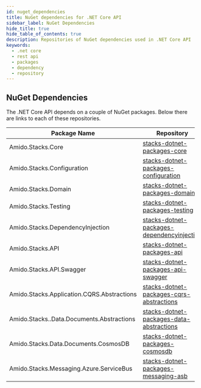 ```yaml
---
id: nuget_dependencies
title: NuGet dependencies for .NET Core API
sidebar_label: NuGet Dependencies
hide_title: true
hide_table_of_contents: true
description: Repositories of NuGet dependencies used in .NET Core API
keywords:
  - .net core
  - rest api
  - packages
  - dependency
  - repository
---
```


## NuGet Dependencies

The .NET Core API depends on a couple of NuGet packages. Below there are links to each of these repositories.

| Package Name                               	| Repository                                                                                                        |
|--------------------------------------------	|-------------------------------------------------------------------------------------------------------------------|
| Amido.Stacks.Core                          	| [stacks-dotnet-packages-core](https://github.com/Ensono/stacks-dotnet-packages-core)                               |
| Amido.Stacks.Configuration                 	| [stacks-dotnet-packages-configuration](https://github.com/Ensono/stacks-dotnet-packages-configuration)             |
| Amido.Stacks.Domain                        	| [stacks-dotnet-packages-domain](https://github.com/Ensono/stacks-dotnet-packages-domain)                           |
| Amido.Stacks.Testing                       	| [stacks-dotnet-packages-testing](https://github.com/Ensono/stacks-dotnet-packages-testing)                         |
| Amido.Stacks.DependencyInjection           	| [stacks-dotnet-packages-dependencyinjection](https://github.com/Ensono/stacks-dotnet-packages-dependencyinjection) |
| Amido.Stacks.API                           	| [stacks-dotnet-packages-api](https://github.com/Ensono/stacks-dotnet-packages-api)                                 |
| Amido.Stacks.API.Swagger                   	| [stacks-dotnet-packages-api-swagger](https://github.com/Ensono/stacks-dotnet-packages-api-swagger)                 |
| Amido.Stacks.Application.CQRS.Abstractions 	| [stacks-dotnet-packages-cqrs-abstractions](https://github.com/Ensono/stacks-dotnet-packages-cqrs-abstractions)     |
| Amido.Stacks..Data.Documents.Abstractions  	| [stacks-dotnet-packages-data-abstractions](https://github.com/Ensono/stacks-dotnet-packages-data-abstractions)     |
| Amido.Stacks.Data.Documents.CosmosDB       	| [stacks-dotnet-packages-cosmosdb](https://github.com/Ensono/stacks-dotnet-packages-cosmosdb)                       |
| Amido.Stacks.Messaging.Azure.ServiceBus    	| [stacks-dotnet-packages-messaging-asb](https://github.com/Ensono/stacks-dotnet-packages-messaging-asb)             |
